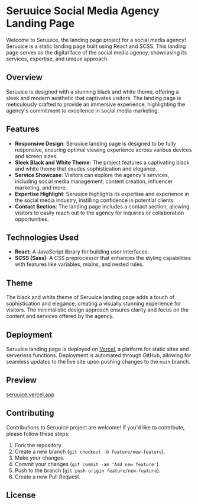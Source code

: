 # Seruuice Social Media Agency Landing Page

Welcome to Seruuice, the landing page project for a social media agency! Seruuice is a static landing page built using React and SCSS. This landing page serves as the digital face of the social media agency, showcasing its services, expertise, and unique approach.

## Overview

Seruuice is designed with a stunning black and white theme, offering a sleek and modern aesthetic that captivates visitors. The landing page is meticulously crafted to provide an immersive experience, highlighting the agency's commitment to excellence in social media marketing.

## Features

- **Responsive Design**: Seruuice landing page is designed to be fully responsive, ensuring optimal viewing experience across various devices and screen sizes.
- **Sleek Black and White Theme**: The project features a captivating black and white theme that exudes sophistication and elegance.
- **Service Showcase**: Visitors can explore the agency's services, including social media management, content creation, influencer marketing, and more.
- **Expertise Highlight**: Seruuice highlights its expertise and experience in the social media industry, instilling confidence in potential clients.
- **Contact Section**: The landing page includes a contact section, allowing visitors to easily reach out to the agency for inquiries or collaboration opportunities.

## Technologies Used

- **React**: A JavaScript library for building user interfaces.
- **SCSS (Sass)**: A CSS preprocessor that enhances the styling capabilities with features like variables, mixins, and nested rules.

## Theme

The black and white theme of Seruuice landing page adds a touch of sophistication and elegance, creating a visually stunning experience for visitors. The minimalistic design approach ensures clarity and focus on the content and services offered by the agency.

## Deployment

Seruuice landing page is deployed on [Vercel](https://vercel.com/), a platform for static sites and serverless functions. Deployment is automated through GitHub, allowing for seamless updates to the live site upon pushing changes to the `main` branch.

## Preview

[seruuice.vercel.app](https://seruuice.vercel.app/)

## Contributing

Contributions to Seruuice project are welcome! If you'd like to contribute, please follow these steps:

1. Fork the repository.
2. Create a new branch (`git checkout -b feature/new-feature`).
3. Make your changes.
4. Commit your changes (`git commit -am 'Add new feature'`).
5. Push to the branch (`git push origin feature/new-feature`).
6. Create a new Pull Request.

## License

